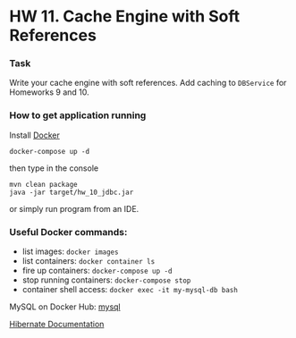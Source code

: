 # HW 11. Cache Engine with Soft References

### Task

Write your cache engine with soft references. Add caching to `DBService` for Homeworks 9 and 10.

### How to get application running

Install [Docker](https://www.docker.com/community-edition)

```shell
docker-compose up -d
```

then type in the console

```shell
mvn clean package
java -jar target/hw_10_jdbc.jar
```

or simply run program from an IDE.


### Useful Docker commands:

- list images: `docker images`
- list containers: `docker container ls`
- fire up containers: `docker-compose up -d`
- stop running containers: `docker-compose stop`
- container shell access: `docker exec -it my-mysql-db bash`

MySQL on Docker Hub: [mysql](https://hub.docker.com/r/_/mysql/)

[Hibernate Documentation](http://hibernate.org/orm/documentation/5.2/)
